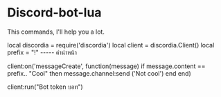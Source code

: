 # Discord-bot-lua
This commands, I'll help you a lot.

local discordia = require('discordia')
local client = discordia.Client()
local prefix = "!" ----- คำนำหน้า

client:on('messageCreate', function(message)
    if message.content == prefix.. "Cool" then
        message.channel:send ('Not cool')
    end
end)

client:run("Bot token บอท")
